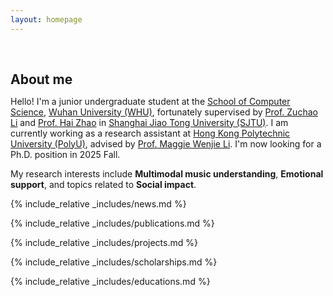 ```yaml
---
layout: homepage
---
```


<h1 id="about-me"></h1>

<h2 style="margin: 60px 0px 10px;">About me</h2>

Hello! I'm a junior undergraduate student at the [School of Computer Science](https://cs.whu.edu.cn/), [Wuhan University (WHU)](https://www.whu.edu.cn/), fortunately supervised by [Prof. Zuchao Li](https://zcli-charlie.github.io/) and [Prof. Hai Zhao](https://bcmi.sjtu.edu.cn/home/zhaohai/) in [Shanghai Jiao Tong University (SJTU)](https://www.sjtu.edu.cn/). I am currently working as a research assistant at [Hong Kong Polytechnic University (PolyU)](https://www.polyu.edu.hk/), advised by  [Prof. Maggie Wenjie Li](https://web.comp.polyu.edu.hk/cswjli/). I'm now looking for a Ph.D. position in 2025 Fall.

My research interests include **Multimodal music understanding**, **Emotional support**, and topics related to **Social impact**.

{% include_relative _includes/news.md %}

{% include_relative _includes/publications.md %}

{% include_relative _includes/projects.md %}

{% include_relative _includes/scholarships.md %}

{% include_relative _includes/educations.md %}
